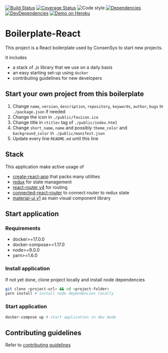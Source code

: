 [![Build Status](https://img.shields.io/travis/ConsenSys/boilerplate-react.svg)](https://travis-ci.org/ConsenSys/boilerplate-react)
[![Coverage Status](https://img.shields.io/codecov/c/github/ConsenSys/boilerplate-react/master.svg)](https://codecov.io/gh/ConsenSys/boilerplate-react/branch/master)
![Code style](https://img.shields.io/badge/code_style-prettier-ff69b4.svg)
[![Dependencies](https://img.shields.io/david/ConsenSys/boilerplate-react.svg)](https://david-dm.org/ConsenSys/boilerplate-react)
[![DevDependencies](https://img.shields.io/david/dev/ConsenSys/boilerplate-react.svg)](https://david-dm.org/ConsenSys/boilerplate-react?type=dev)
[![Demo on Heroku](https://img.shields.io/badge/demo-heroku-brightgreen.svg?style=flat-square)](https://consensys-boilerplate-react.herokuapp.com)

# Boilerplate-React

This project is a React boilerplate used by ConsenSys to start new projects. 

It includes 

- a stack of *.js* library that we use on a daily basis
- an easy starting set-up using ``docker``
- contributing guidelines for new developers

## Start your own project from this boilerplate

1. Change ```name```, ```version```, ```description```, ```repository```, ```keywords```, ```author```, ```bugs``` in ```./package.json``` if needed
2. Change the icon in ```./public/favicon.ico```
3. Change title in ```<title>``` tag of ```./public/index.html```
4. Change ```short_name```, ```name``` and possibly ```theme_color``` and ```background_color``` in ```./public/manifest.json```
5. Update every line ```README.md``` until this line

## Stack

This application make active usage of

- [create-react-app](https://github.com/facebookincubator/create-react-app) that packs many utilities
- [redux](https://redux.js.org) for state management
- [react-router v4](https://reacttraining.com/react-router/) for routing
- [connected-react-router](https://github.com/supasate/connected-react-router) to connect router to redux state
- [material-ui v1](https://material-ui.com/) as main visual component library

## Start application

### Requirements

- docker>=17.0.0
- docker-compose>=1.17.0
- node>=9.0.0
- yarn>=1.6.0

### Install application

If not yet done, clone project locally and install node dependencies

```bash
git clone <project-url> && cd <project-folder>
yarn install # install node dependencies locally
```

### Start application

```bash
docker-compose up # start application in dev mode
```

## Contributing guidelines

Refer to [contributing guidelines](CONTRIBUTING.md)